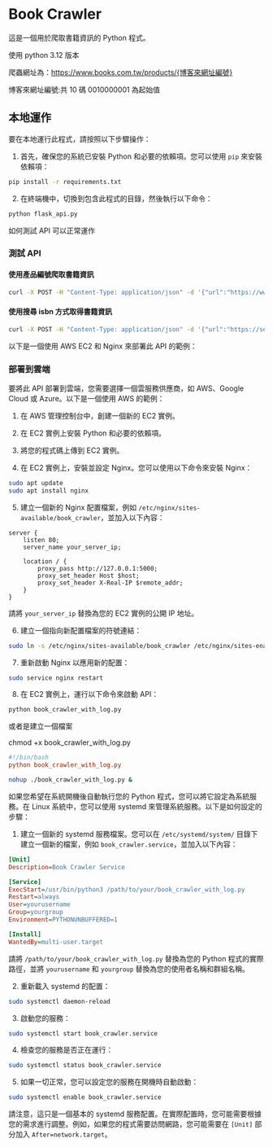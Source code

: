 
# Book Crawler

這是一個用於爬取書籍資訊的 Python 程式。

使用 python 3.12 版本

爬蟲網址為：https://www.books.com.tw/products/{博客來網址編號}

博客來網址編號:共 10 碼 0010000001 為起始值

## 本地運作

要在本地運行此程式，請按照以下步驟操作：

1. 首先，確保您的系統已安裝 Python 和必要的依賴項。您可以使用 `pip` 來安裝依賴項：

```bash
pip install -r requirements.txt
```

2. 在終端機中，切換到包含此程式的目錄，然後執行以下命令：

```bash
python flask_api.py
```

如何測試 API 可以正常運作

### 測試 API

#### 使用產品編號爬取書籍資訊
```bash
curl -X POST -H "Content-Type: application/json" -d '{"url":"https://www.books.com.tw/products/0010000009"}' http://127.0.0.1:5000/crawl
```
#### 使用搜尋 isbn 方式取得書籍資訊
```bash
curl -X POST -H "Content-Type: application/json" -d '{"url":"https://search.books.com.tw/search/query/key/9789865069100"}' http://127.0.0.1:5000/search
```

以下是一個使用 AWS EC2 和 Nginx 來部署此 API 的範例：

### 部署到雲端

要將此 API 部署到雲端，您需要選擇一個雲服務供應商，如 AWS、Google Cloud 或 Azure。以下是一個使用 AWS 的範例：

1. 在 AWS 管理控制台中，創建一個新的 EC2 實例。

2. 在 EC2 實例上安裝 Python 和必要的依賴項。

3. 將您的程式碼上傳到 EC2 實例。

4. 在 EC2 實例上，安裝並設定 Nginx。您可以使用以下命令來安裝 Nginx：

```bash
sudo apt update
sudo apt install nginx
```

5. 建立一個新的 Nginx 配置檔案，例如 `/etc/nginx/sites-available/book_crawler`，並加入以下內容：

```nginx
server {
    listen 80;
    server_name your_server_ip;

    location / {
        proxy_pass http://127.0.0.1:5000;
        proxy_set_header Host $host;
        proxy_set_header X-Real-IP $remote_addr;
    }
}
```

請將 `your_server_ip` 替換為您的 EC2 實例的公開 IP 地址。

6. 建立一個指向新配置檔案的符號連結：

```bash
sudo ln -s /etc/nginx/sites-available/book_crawler /etc/nginx/sites-enabled/
```

7. 重新啟動 Nginx 以應用新的配置：

```bash
sudo service nginx restart
```

8. 在 EC2 實例上，運行以下命令來啟動 API：

```bash
python book_crawler_with_log.py
```

或者是建立一個檔案

chmod +x book_crawler_with_log.py

```ini
#!/bin/bash
python book_crawler_with_log.py 
```

```bash
nohup ./book_crawler_with_log.py &
```

如果您希望在系統開機後自動執行您的 Python 程式，您可以將它設定為系統服務。在 Linux 系統中，您可以使用 systemd 來管理系統服務。以下是如何設定的步驟：

1. 建立一個新的 systemd 服務檔案。您可以在 `/etc/systemd/system/` 目錄下建立一個新的檔案，例如 `book_crawler.service`，並加入以下內容：

```ini
[Unit]
Description=Book Crawler Service

[Service]
ExecStart=/usr/bin/python3 /path/to/your/book_crawler_with_log.py
Restart=always
User=yourusername
Group=yourgroup
Environment=PYTHONUNBUFFERED=1

[Install]
WantedBy=multi-user.target
```

請將 `/path/to/your/book_crawler_with_log.py` 替換為您的 Python 程式的實際路徑，並將 `yourusername` 和 `yourgroup` 替換為您的使用者名稱和群組名稱。

2. 重新載入 systemd 的配置：

```bash
sudo systemctl daemon-reload
```

3. 啟動您的服務：

```bash
sudo systemctl start book_crawler.service
```

4. 檢查您的服務是否正在運行：

```bash
sudo systemctl status book_crawler.service
```

5. 如果一切正常，您可以設定您的服務在開機時自動啟動：

```bash
sudo systemctl enable book_crawler.service
```

請注意，這只是一個基本的 systemd 服務配置。在實際配置時，您可能需要根據您的需求進行調整。例如，如果您的程式需要訪問網路，您可能需要在 `[Unit]` 部分加入 `After=network.target`。
